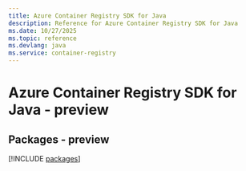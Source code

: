 ```yaml
---
title: Azure Container Registry SDK for Java
description: Reference for Azure Container Registry SDK for Java
ms.date: 10/27/2025
ms.topic: reference
ms.devlang: java
ms.service: container-registry
---
```

# Azure Container Registry SDK for Java - preview
## Packages - preview
[!INCLUDE [packages](container-registry-index.md)]